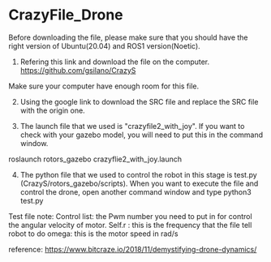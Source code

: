 # CrazyFile_Drone

Before downloading the file, please make sure that you should have the right version of Ubuntu(20.04) and ROS1 version(Noetic). 

1. Refering this link and download the file on the computer.
  https://github.com/gsilano/CrazyS
  
  Make sure your computer have enough room for this file.
  
 2. Using the google link to download the SRC file and replace the SRC file with the origin one.
 
 3. The launch file that we used is "crazyfile2_with_joy". If you want to check with your gazebo model, you will need to put this in the command window.
   
   roslaunch rotors_gazebo crazyflie2_with_joy.launch
 
 4. The python file that we used to control the robot in this stage is test.py (CrazyS/rotors_gazebo/scripts). 
    When you want to execute the file and control the drone, open another command window and type python3 test.py
    
 
 Test file note:
 Control list: the Pwm number you need to put in for control the angular velocity of motor.
 Self.r : this is the frequency that the file tell robot to do
 omega: this is the motor speed in rad/s
 
 
 
 
 
 reference:
 https://www.bitcraze.io/2018/11/demystifying-drone-dynamics/
    

 
